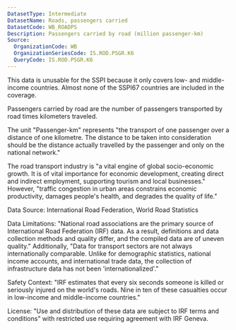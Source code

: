 ```yaml
---
DatasetType: Intermediate
DatasetName: Roads, passengers carried
DatasetCode: WB_ROADPS
Description: Passengers carried by road (million passenger-km)
Source:
  OrganizationCode: WB
  OrganizationSeriesCode: IS.ROD.PSGR.K6
  QueryCode: IS.ROD.PSGR.K6
---
```

This data is unusable for the SSPI because it only covers low- and middle-income countries. Almost none of the SSPI67 countries are included in the coverage.

Passengers carried by road are the number of passengers transported by road times kilometers traveled.

The unit "Passenger-km" represents "the transport of one passenger over a distance of one kilometre. The distance to be taken into consideration should be the distance actually travelled by the passenger and only on the national network."

The road transport industry is "a vital engine of global socio-economic growth. It is of vital importance for economic development, creating direct and indirect employment, supporting tourism and local businesses." However, "traffic congestion in urban areas constrains economic productivity, damages people's health, and degrades the quality of life."

Data Source: International Road Federation, World Road Statistics

Data Limitations: "National road associations are the primary source of International Road Federation (IRF) data. As a result, definitions and data collection methods and quality differ, and the compiled data are of uneven quality." Additionally, "Data for transport sectors are not always internationally comparable. Unlike for demographic statistics, national income accounts, and international trade data, the collection of infrastructure data has not been 'internationalized'."

Safety Context: "IRF estimates that every six seconds someone is killed or seriously injured on the world's roads. Nine in ten of these casualties occur in low-income and middle-income countries."

License: "Use and distribution of these data are subject to IRF terms and conditions" with restricted use requiring agreement with IRF Geneva.
